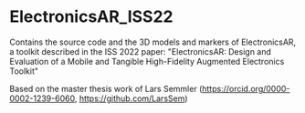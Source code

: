 # ElectronicsAR_ISS22
Contains the source code and the 3D models and markers of ElectronicsAR, a toolkit described in the ISS 2022 paper: "ElectronicsAR: Design and Evaluation of a Mobile and Tangible High-Fidelity Augmented Electronics Toolkit"

Based on the master thesis work of Lars Semmler (https://orcid.org/0000-0002-1239-6060, https://github.com/LarsSem)
